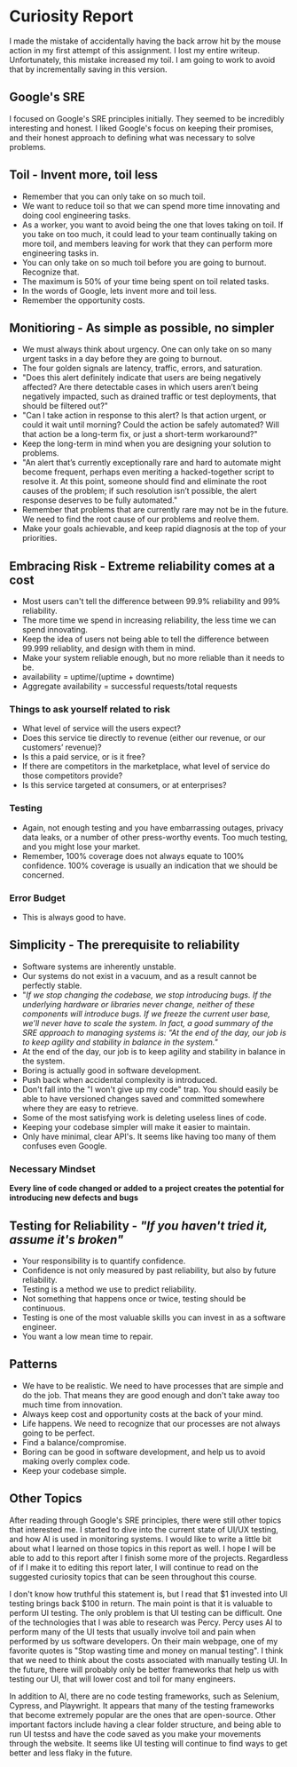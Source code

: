 # Curiosity Report
I made the mistake of accidentally having the back arrow hit by the mouse action in my first attempt of this assignment. I lost my entire writeup. Unfortunately, this mistake increased my toil. I am going to work to avoid that by incrementally saving in this version.

## Google's SRE
I focused on Google's SRE principles initially. They seemed to be incredibly interesting and honest. I liked Google's focus on keeping their promises, and their honest approach to defining what was necessary to solve problems.

## Toil - Invent more, toil less
- Remember that you can only take on so much toil.
- We want to reduce toil so that we can spend more time innovating and doing cool engineering tasks.
- As a worker, you want to avoid being the one that loves taking on toil. If you take on too much, it could lead to your team continually taking on more toil, and members leaving for work that they can perform more engineering tasks in.
- You can only take on so much toil before you are going to burnout. Recognize that.
- The maximum is 50% of your time being spent on toil related tasks.
- In the words of Google, lets invent more and toil less.
- Remember the opportunity costs.
  
## Monitioring - As simple as possible, no simpler
- We must always think about urgency. One can only take on so many urgent tasks in a day before they are going to burnout.
- The four golden signals are latency, traffic, errors, and saturation.
- "Does this alert definitely indicate that users are being negatively affected? Are there detectable cases in which users aren’t being negatively impacted, such as drained traffic or test deployments, that should be filtered out?"
- "Can I take action in response to this alert? Is that action urgent, or could it wait until morning? Could the action be safely automated? Will that action be a long-term fix, or just a short-term workaround?"
- Keep the long-term in mind when you are designing your solution to problems.
- "An alert that’s currently exceptionally rare and hard to automate might become frequent, perhaps even meriting a hacked-together script to resolve it. At this point, someone should find and eliminate the root causes of the problem; if such resolution isn’t possible, the alert response deserves to be fully automated."
- Remember that problems that are currently rare may not be in the future. We need to find the root cause of our problems and reolve them.
- Make your goals achievable, and keep rapid diagnosis at the top of your priorities.
  
## Embracing Risk - Extreme reliability comes at a cost
- Most users can't tell the difference between 99.9% reliability and 99% reliability.
- The more time we spend in increasing reliability, the less time we can spend innovating.
- Keep the idea of users not being able to tell the difference between 99.999 reliablity, and design with them in mind.
- Make your system reliable enough, but no more reliable than it needs to be.
- availability = uptime/(uptime + downtime)
- Aggregate availability = successful requests/total requests

### Things to ask yourself related to risk
- What level of service will the users expect?
- Does this service tie directly to revenue (either our revenue, or our customers’ revenue)?
- Is this a paid service, or is it free?
- If there are competitors in the marketplace, what level of service do those competitors provide?
- Is this service targeted at consumers, or at enterprises?

### Testing
- Again, not enough testing and you have embarrassing outages, privacy data leaks, or a number of other press-worthy events. Too much testing, and you might lose your market.
- Remember, 100% coverage does not always equate to 100% confidence. 100% coverage is usually an indication that we should be concerned.

### Error Budget
- This is always good to have.

## Simplicity - The prerequisite to reliability
- Software systems are inherently unstable.
- Our systems do not exist in a vacuum, and as a result cannot be perfectly stable.
- "*If we stop changing the codebase, we stop introducing bugs. If the underlying hardware or libraries never change, neither of these components will introduce bugs. If we freeze the current user base, we’ll never have to scale the system. In fact, a good summary of the SRE approach to managing systems is: "At the end of the day, our job is to keep agility and stability in balance in the system."*
- At the end of the day, our job is to keep agility and stability in balance in the system.
- Boring is actually good in software development.
- Push back when accidental complexity is introduced.
- Don't fall into the "I won't give up my code" trap. You should easily be able to have versioned changes saved and committed somewhere where they are easy to retrieve.
- Some of the most satisfying work is deleting useless lines of code.
- Keeping your codebase simpler will make it easier to maintain.
- Only have minimal, clear API's. It seems like having too many of them confuses even Google.

### Necessary Mindset
**Every line of code changed or added to a project creates the potential for introducing new defects and bugs**

## Testing for Reliability - *"If you haven't tried it, assume it's broken"*
- Your responsibility is to quantify confidence.
- Confidence is not only measured by past reliability, but also by future reliability.
- Testing is a method we use to predict reliability.
- Not something that happens once or twice, testing should be continuous.
- Testing is one of the most valuable skills you can invest in as a software engineer.
- You want a low mean time to repair.

## Patterns
- We have to be realistic. We need to have processes that are simple and do the job. That means they are good enough and don't take away too much time from innovation.
- Always keep cost and opportunity costs at the back of your mind.
- Life happens. We need to recognize that our processes are not always going to be perfect.
- Find a balance/compromise.
- Boring can be good in software development, and help us to avoid making overly complex code.
- Keep your codebase simple.

  
## Other Topics
After reading through Google's SRE principles, there were still other topics that interested me. I started to dive into the current state of UI/UX testing, and how AI is used in monitoring systems. I would like to write a little bit about what I learned on those topics in this report as well. I hope I will be able to add to this report after I finish some more of the projects. Regardless of if I make it to editing this report later, I will continue to read on the suggested curiosity topics that can be seen throughout this course.

I don't know how truthful this statement is, but I read that $1 invested into UI testing brings back $100 in return. The main point is that it is valuable to perform UI testing. The only problem is that UI testing can be difficult. One of the technologies that I was able to research was Percy. Percy uses AI to perform many of the UI tests that usually involve toil and pain when performed by us software developers. On their main webpage, one of my favorite quotes is "Stop wasting time and money on manual testing". I think that we need to think about the costs associated with manually testing UI. In the future, there will probably only be better frameworks that help us with testing our UI, that will lower cost and toil for many engineers.

In addition to AI, there are no code testing frameworks, such as Selenium, Cypress, and Playwright. It appears that many of the testing frameworks that become extremely popular are the ones that are open-source. Other important factors include having a clear folder structure, and being able to run UI testss and have the code saved as you make your movements through the website. It seems like UI testing will continue to find ways to get better and less flaky in the future.
